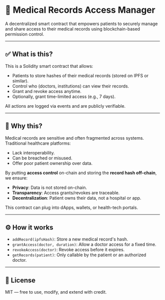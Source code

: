 # 🏥 Medical Records Access Manager

A decentralized smart contract that empowers patients to securely manage and share access to their medical records using blockchain-based permission control.

---
 
## ✅ What is this?
 
This is a Solidity smart contract that allows:  
  
- Patients to store hashes of their medical records (stored on IPFS or similar).
- Control who (doctors, institutions) can view their records.
- Grant and revoke access anytime.  
- Optionally, grant time-limited access (e.g., 7 days).

All actions are logged via events and are publicly verifiable.

--- 

## 🎯 Why this?

Medical records are sensitive and often fragmented across systems. Traditional healthcare platforms:

- Lack interoperability.
- Can be breached or misused.
- Offer poor patient ownership over data.

By putting **access control** on-chain and storing the **record hash off-chain**, we ensure:

- **Privacy**: Data is not stored on-chain.
- **Transparency**: Access grants/revokes are traceable.
- **Decentralization**: Patient owns their data, not a hospital or app.

This contract can plug into dApps, wallets, or health-tech portals.

---

## ⚙️ How it works

- `addRecord(ipfsHash)`: Store a new medical record's hash.
- `grantAccess(doctor, duration)`: Allow a doctor access for a fixed time.
- `revokeAccess(doctor)`: Revoke access before it expires.
- `getRecords(patient)`: Only callable by the patient or an authorized doctor.

---

## 📄 License

MIT — free to use, modify, and extend with credit.
